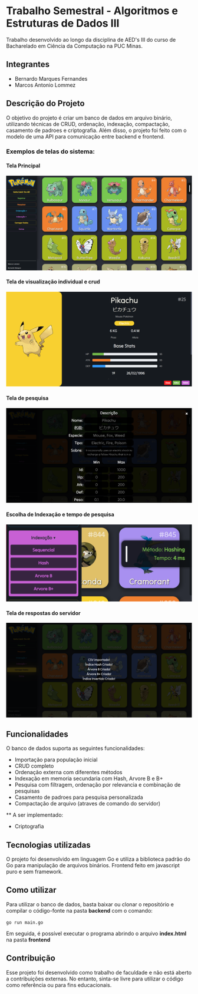 # Trabalho Semestral - Algoritmos e Estruturas de Dados III

Trabalho desenvolvido ao longo da disciplina de AED's III do curso de Bacharelado em Ciência da Computação na PUC Minas.

## Integrantes
* Bernardo Marques Fernandes
* Marcos Antonio Lommez

## Descrição do Projeto
O objetivo do projeto é criar um banco de dados em arquivo binário, utilizando técnicas de CRUD, ordenação, indexação, compactação, casamento de padroes e criptografia.
Além disso, o projeto foi feito com o modelo de uma API para comunicação entre backend e frontend.

### Exemplos de telas do sistema:

#### Tela Principal
![Tela principal](/Outros/Tela_Inicial.png)
#### Tela de visualização individual e crud
![PokeCard](/Outros/Dados.png)
#### Tela de pesquisa
![Resposta do servidor](/Outros/Pesquisa.png)
#### Escolha de Indexação e tempo de pesquisa
![Resposta do servidor](/Outros/Indexação.png)
#### Tela de respostas do servidor
![Resposta do servidor](/Outros/Carregamento.png)

## Funcionalidades
O banco de dados suporta as seguintes funcionalidades:

* Importação para população inicial
* CRUD completo
* Ordenação externa com diferentes métodos
* Indexação em memoria secundaria com Hash, Arvore B e B+
* Pesquisa com filtragem, ordenação por relevancia e combinação de pesquisas
* Casamento de padroes para pesquisa personalizada
* Compactação de arquivo (atraves de comando do servidor)

** A ser implementado:
* Criptografia

## Tecnologias utilizadas
O projeto foi desenvolvido em linguagem Go e utiliza a biblioteca padrão do Go para manipulação de arquivos binários.
Frontend feito em javascript puro e sem framework.

## Como utilizar
Para utilizar o banco de dados, basta baixar ou clonar o repositório e compilar o código-fonte na pasta **backend** com o comando:

`go run main.go`

Em seguida, é possível executar o programa abrindo o arquivo **index.html** na pasta **frontend**

## Contribuição
Esse projeto foi desenvolvido como trabalho de faculdade e não está aberto a contribuições externas. No entanto, sinta-se livre para utilizar o código como referência ou para fins educacionais.
